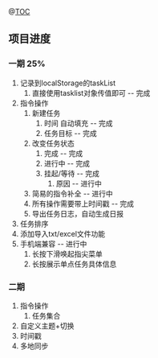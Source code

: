 



@[TOC](czh的任务管理器)






## 项目进度
### 一期 25%

1. 记录到localStorage的taskList
   1. 直接使用tasklist对象传值即可 -- 完成
3. 指令操作
   1. 新建任务 
      1. 时间 自动填充 -- 完成
      2. 任务目标 -- 完成
   2. 改变任务状态
      1. 完成        -- 完成
      2. 进行中      -- 完成
      3. 挂起/等待   -- 完成
         1. 原因     -- 进行中
   3. 简易的指令补全          -- 进行中
   4. 所有操作需要带上时间戳  -- 完成
   5. 导出任务日志，自动生成日报 
4. 任务排序 
5. 添加导入txt/excel文件功能
6. 手机端兼容 -- 进行中
   1. 长按下滑唤起指尖菜单
   2. 长按展示单点任务具体信息
### 二期

1. 指令操作
   1. 任务集合
2. 自定义主题+切换
3. 时间戳
4. 多地同步